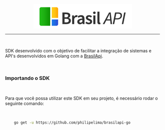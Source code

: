 
<p align="center">
  <img src="https://raw.githubusercontent.com/BrasilAPI/BrasilAPI/master/public/brasilapi-logo-small.png" alt="Sublime's custom image"/>
</p>

<hr>
<br>

SDK desenvolvido com o objetivo de facilitar a integração de sistemas e API's desenvolvidos em Golang com a [BrasilApi](https://brasilapi.com.br/).

<br>

### Importando o SDK

<br>

Para que você possa utilizar este SDK em seu projeto, é necessário rodar o seguinte comando:

<br>

~~~bash
    go get -u https://github.com/philipelima/brasilapi-go
~~~